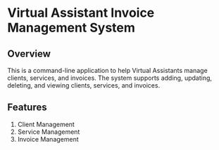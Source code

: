 # Virtual Assistant Invoice Management System

## Overview
This is a command-line application to help Virtual Assistants manage clients, services, and invoices. The system supports adding, updating, deleting, and viewing clients, services, and invoices.

## Features
1. Client Management
2. Service Management
3. Invoice Management


